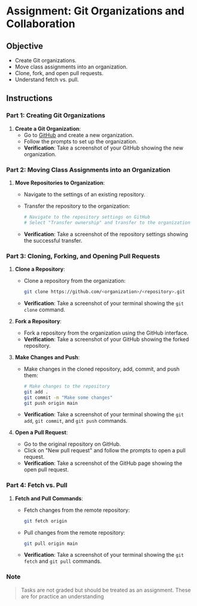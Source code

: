 # Assignment: Git Organizations and Collaboration

## Objective

- Create Git organizations.
- Move class assignments into an organization.
- Clone, fork, and open pull requests.
- Understand fetch vs. pull.

## Instructions

### Part 1: Creating Git Organizations

1. **Create a Git Organization**:
   - Go to [GitHub](https://github.com) and create a new organization.
   - Follow the prompts to set up the organization.
   - **Verification**: Take a screenshot of your GitHub showing the new organization.

### Part 2: Moving Class Assignments into an Organization

1. **Move Repositories to Organization**:

   - Navigate to the settings of an existing repository.
   - Transfer the repository to the organization:

     ```bash
     # Navigate to the repository settings on GitHub
     # Select "Transfer ownership" and transfer to the organization
     ```

   - **Verification**: Take a screenshot of the repository settings showing the successful transfer.

### Part 3: Cloning, Forking, and Opening Pull Requests

1. **Clone a Repository**:

   - Clone a repository from the organization:

     ```bash
     git clone https://github.com/<organization>/<repository>.git
     ```

   - **Verification**: Take a screenshot of your terminal showing the `git clone` command.

2. **Fork a Repository**:

   - Fork a repository from the organization using the GitHub interface.
   - **Verification**: Take a screenshot of your GitHub showing the forked repository.

3. **Make Changes and Push**:

   - Make changes in the cloned repository, add, commit, and push them:

     ```bash
     # Make changes to the repository
     git add .
     git commit -m "Make some changes"
     git push origin main
     ```

   - **Verification**: Take a screenshot of your terminal showing the `git add`, `git commit`, and `git push` commands.

4. **Open a Pull Request**:
   - Go to the original repository on GitHub.
   - Click on "New pull request" and follow the prompts to open a pull request.
   - **Verification**: Take a screenshot of the GitHub page showing the open pull request.

### Part 4: Fetch vs. Pull

1. **Fetch and Pull Commands**:

   - Fetch changes from the remote repository:

     ```bash
     git fetch origin
     ```

   - Pull changes from the remote repository:

     ```bash
     git pull origin main
     ```

   - **Verification**: Take a screenshot of your terminal showing the `git fetch` and `git pull` commands.

### Note

> Tasks are not graded but should be treated as an assignment. These are for practice an understanding
